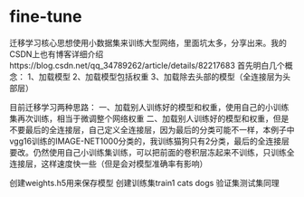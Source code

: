 # fine-tune

迁移学习核心思想使用小数据集来训练大型网络，里面坑太多，分享出来。我的CSDN上也有博客详细介绍https://blog.csdn.net/qq_34789262/article/details/82217683
首先明白几个概念：
1、加载模型
2、加载模型包括权重
3、加载除去头部的模型（全连接层为头部层）

目前迁移学习两种思路：
一、加载别人训练好的模型和权重，使用自己的小训练集再次训练，相当于微调整个网络权重
二、加载别人训练好的模型和权重，但是不要最后的全连接层，自己定义全连接层，因为最后的分类可能不一样，本例子中vgg16训练的IMAGE-NET1000分类的，我训练猫狗只有2分类，最后的全连接层要改。仍然使用自己小训练集训练，可以把前面的卷积层冻起来不训练，只训练全连接层，这样速度快一些（但是会对模型准确率有影响）

创建weights.h5用来保存模型
创建训练集train1
           cats
           dogs
验证集测试集同理
